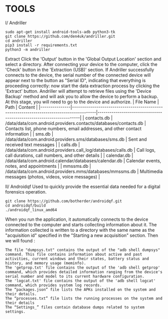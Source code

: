 # TOOLS

I/ Andriller
```
sudo apt-get install android-tools-adb python3-tk
git clone https://github.com/den4uk/andriller.git
cd andriller
pip3 install -r requirements.txt
python3 -m andriller
```
Extract 
Click the 'Output' button in the 'Global Output Location' section and select a directory.
After connecting your device to the computer, click the 'Check' button in the 'Extraction (USB)' section. If Andriller successfully connects to the device, the serial number of the connected device will appear next to the button as "Serial ID", indicating that everything is proceeding correctly: 
now start the data extraction process by clicking the 'Extract' button. Andriller will attempt to retrieve files using the 'Device Backup' method and will ask you to allow the device to perform a backup. At this stage, you will need to go to the device and authorize.
| File Name     | Path                                                                                     | Content                                                             |
|---------------|------------------------------------------------------------------------------------------|---------------------------------------------------------------------|
| contacts.db   | /data/data/com.android.providers.contacts/databases/contacts.db                         | Contacts list, phone numbers, email addresses, and other contact information |
| sms.db        | /data/data/com.android.providers.sms/databases/sms.db                                   | Sent and received text messages                                    |
| calls.db      | /data/data/com.android.providers.call_log/databases/calls.db                            | Call logs, call durations, call numbers, and other details         |
| calendar.db   | /data/data/com.android.calendar/databases/calendar.db                                    | Calendar events, notes, and appointments                           |
| mmssms.db     | /data/data/com.android.providers.mms/databases/mmssms.db                                 | Multimedia messages (photos, videos, voice messages)               |


II/ Androidqf
Used to quickly provide the essential data needed for a digital forensics operation.
```
git clone https://github.com/botherder/androidqf.git
cd androidqf/build
./androidqf_linux_amd64
```
When you run the application, it automatically connects to the device connected to the computer and starts collecting information about it. The information collected is written to a directory with the same name as the "acquisition id" specified in the "Starting a new acquisition" section.
Then we will found : 

    The file "dumpsys.txt" contains the output of the "adb shell dumpsys" command. This file contains information about active and past activities, current windows and their states, battery status and history, and memory usage (meminfo).
    The 'getprop.txt' file contains the output of the 'adb shell getprop' command, which provides detailed information ranging from the device's serial number and model to its current hardware configuration.
    The 'logcat.txt' file contains the output of the 'adb shell logcat' command, which provides system log records.
    The “packages.json” file lists the APKs installed on the system and their details.
    The “processes.txt” file lists the running processes on the system and their details
    The “Settings_” files contain database dumps related to system settings.

    
